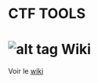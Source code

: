**CTF TOOLS**
=============
![alt tag](http://img15.hostingpics.net/pics/237652logo.png)
**Wiki**
=========
Voir le [wiki](https://github.com/blackpandhack/CTF-Tools/wiki)
